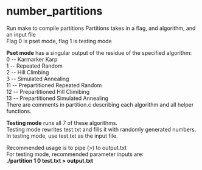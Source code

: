 # number_partitions

Run make to compile partitions
Partitions takes in a flag, and algorithm, and an input file <br/>
Flag 0 is pset mode, flag 1 is testing mode <br/>

**Pset mode** has a singular output of the residue of the specified algorithm: <br/>
0 -- Karmarker Karp<br/>
1 -- Repeated Random<br/>
2 -- Hill Climbing<br/>
3 -- Simulated Annealing<br/>
11 -- Prepartitioned Repeated Random<br/>
12 -- Prepartitioned Hill Climibing<br/>
13 -- Prepartitioned Simulated Annealing<br/>
There are comments in partition.c describing each algorithm and all helper functions.<br/>

**Testing mode** runs all 7 of these algorithms.<br/>
Testing mode rewrites test.txt and fills it with randomly generated numbers.<br/>
In testing mode, use test.txt as the input file.<br/>

Recommended usage is to pipe (>) to output.txt<br/>
For testing mode, recommended parameter inputs are:<br/>
**./partition 1 0 test.txt > output.txt**<br/>

